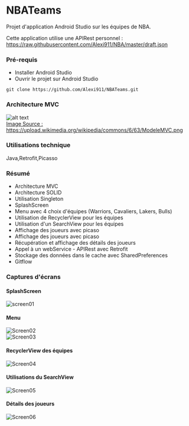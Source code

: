 # NBATeams 

Projet d'application Android Studio sur les équipes de NBA.

Cette application utilise une APIRest personnel : https://raw.githubusercontent.com/Alexi911/NBA/master/draft.json
<br/>

### Pré-requis

- Installer Android Studio </br>
- Ouvrir le projet sur Android Studio </br>
```
git clone https://github.com/Alexi911/NBATeams.git
```
### Architecture MVC

![alt text](https://upload.wikimedia.org/wikipedia/commons/6/63/ModeleMVC.png)</br>
<u>Image Source : https://upload.wikimedia.org/wikipedia/commons/6/63/ModeleMVC.png</u>

### Utilisations technique

Java,Retrofit,Picasso

### Résumé

- Architecture MVC </br>
- Architecture SOLID </br>
- Utilisation Singleton </br>
- SplashScreen </br>
- Menu avec 4 choix d'équipes (Warriors, Cavaliers, Lakers, Bulls)</br>
- Utilisation de RecyclerView pour les équipes </br>
- Utilisation d'un SearchView pour les équipes </br>
- Affichage des joueurs avec picaso </br>
- Affichage des joueurs avec picaso </br>
- Récupération et affichage des détails des joueurs </br>
- Appel à un webService - APIRest avec Retrofit </br>
- Stockage des données dans le cache avec SharedPreferences </br>
- Gitflow </br>

### Captures d'écrans

#### SplashScreen
![screen01](https://raw.githubusercontent.com/Alexi911/NBATeams/master/ScreenShot_ReadMe/01.png)

#### Menu
![Screen02](https://raw.githubusercontent.com/Alexi911/NBATeams/master/ScreenShot_ReadMe/02.png) </br>
![Screen03](https://raw.githubusercontent.com/Alexi911/NBATeams/master/ScreenShot_ReadMe/03.png)

#### RecyclerView des équipes
![Screen04](https://raw.githubusercontent.com/Alexi911/NBATeams/master/ScreenShot_ReadMe/04.png)

#### Utilisations du SearchView 
![Screen05](https://raw.githubusercontent.com/Alexi911/NBATeams/master/ScreenShot_ReadMe/05.png)

#### Détails des joueurs
![Screen06](https://raw.githubusercontent.com/Alexi911/NBATeams/master/ScreenShot_ReadMe/06.png)
